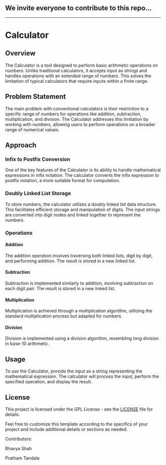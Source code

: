 

## We invite everyone to contribute to this repo...

---

# Calculator

## Overview

The Calculator is a tool designed to perform basic arithmetic operations on numbers. Unlike traditional calculators, it accepts input as strings and handles operations with an extended range of numbers. This solves the limitation of typical calculators that require inputs within a finite range.

## Problem Statement

The main problem with conventional calculators is their restriction to a specific range of numbers for operations like addition, subtraction, multiplication, and division. The Calculator addresses this limitation by working with numbers, allowing users to perform operations on a broader range of numerical values.

## Approach

### Infix to Postfix Conversion

One of the key features of the Calculator is its ability to handle mathematical expressions in infix notation. The calculator converts the infix expression to postfix notation, a more suitable format for computation.

### Doubly Linked List Storage

To store numbers, the calculator utilizes a doubly linked list data structure. This facilitates efficient storage and manipulation of digits. The input strings are converted into digit nodes and linked together to represent the numbers.

### Operations

#### Addition

The addition operation involves traversing both linked lists, digit by digit, and performing addition. The result is stored in a new linked list.

#### Subtraction

Subtraction is implemented similarly to addition, involving subtraction on each digit pair. The result is stored in a new linked list.

#### Multiplication

Multiplication is achieved through a multiplication algorithm, utilizing the standard multiplication process but adapted for numbers.

#### Division

Division is implemented using a division algorithm, resembling long division in base-10 arithmetic.

## Usage

To use the Calculator, provide the input as a string representing the mathematical expression. The calculator will process the input, perform the specified operation, and display the result.


## License

This project is licensed under the GPL License - see the [LICENSE](LICENSE) file for details.


Feel free to customize this template according to the specifics of your project and include additional details or sections as needed.



Contributors:

Bhavya Shah 

Pratham Tandale
